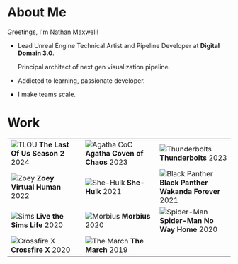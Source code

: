 # About Me

Greetings, I'm Nathan Maxwell!

- Lead Unreal Engine Technical Artist and Pipeline Developer at **Digital Domain 3.0**.
  
    Principal architect of next gen visualization pipeline.

- Addicted to learning, passionate developer.

- I make teams scale.

# Work
<table>
<tr>
        <td>
            <img src="https://i.imgur.com/gouRt2i.jpg" alt="TLOU">
                <b>The Last Of Us Season 2</b>
            2024
        </td>
        <td>
            <img src="https://i.imgur.com/eAjMIA0.jpg" alt="Agatha CoC">
                <b>Agatha Coven of Chaos</b>
            2023
        </td>
        <td>
            <img src="https://i.imgur.com/5ITPEWm.jpg" alt="Thunderbolts">
                <b>Thunderbolts</b>
            2023
        </td>
    </tr>
    <tr>
        <td>
            <img src="https://i.imgur.com/oAfmEJ9.jpeg" alt="Zoey">
                <b>Zoey Virtual Human</b>
            2022
        </td>
        <td>
            <img src="https://i.imgur.com/D3RgHJZ.jpeg" alt="She-Hulk">
                <b>She-Hulk</b>
            2021
        </td>
        <td>
            <img src="https://i.imgur.com/Loli5QD.jpg" alt="Black Panther">
                <b>Black Panther Wakanda Forever</b>
            2021
        </td>
    </tr>
    <tr>
        <td width="33%">
            <img src="https://i.imgur.com/6FscQao.jpeg" alt="Sims">
                <b>Live the Sims Life</b>
            2020
        </td>
        <td>
            <img src="https://i.imgur.com/swZtOBH.jpeg" alt="Morbius">
                <b>Morbius</b>
            2020
        </td>
        <td width="33%">
            <img src="https://i.imgur.com/3ElbW4O.jpeg" alt="Spider-Man">
                <b>Spider-Man No Way Home</b>
            2020
        </td>
    </tr>
    <tr>
        <td width="33%">
            <img src="https://i.imgur.com/PWuYzPp.jpeg" alt="Crossfire X">
                <b>Crossfire X</b>
            2020
        </td>
        <td width="33%">
            <img src="https://i.imgur.com/N9TKwSU.jpeg" alt="The March">
                <b>The March</b>
            2019
        </td>
    </tr>
</table>
